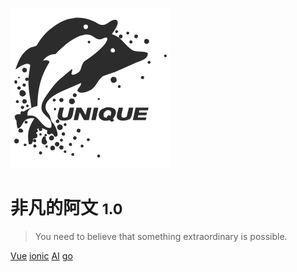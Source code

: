![logo](assets/images/framework/icon.svg)

# 非凡的阿文 <small>1.0</small>

> You need to believe that something extraordinary is possible.

[Vue](Vue/)
[ionic](ionic/)
[AI](AI)
[go](go)


<!-- background image -->

<!-- ![](assets/images/framework/bj.jpg) -->

<!-- background color -->

<!-- ![color](#f0f0f0) -->